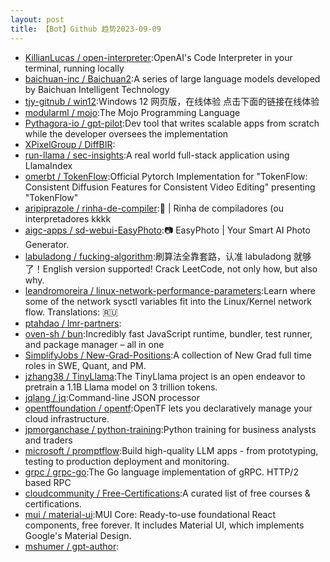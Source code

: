 ```yaml
---
layout: post
title: 【Bot】Github 趋势2023-09-09
---
```


* [KillianLucas / open-interpreter](https://github.com/KillianLucas/open-interpreter):OpenAI's Code Interpreter in your terminal, running locally
* [baichuan-inc / Baichuan2](https://github.com/baichuan-inc/Baichuan2):A series of large language models developed by Baichuan Intelligent Technology
* [tjy-gitnub / win12](https://github.com/tjy-gitnub/win12):Windows 12 网页版，在线体验 点击下面的链接在线体验
* [modularml / mojo](https://github.com/modularml/mojo):The Mojo Programming Language
* [Pythagora-io / gpt-pilot](https://github.com/Pythagora-io/gpt-pilot):Dev tool that writes scalable apps from scratch while the developer oversees the implementation
* [XPixelGroup / DiffBIR](https://github.com/XPixelGroup/DiffBIR):
* [run-llama / sec-insights](https://github.com/run-llama/sec-insights):A real world full-stack application using LlamaIndex
* [omerbt / TokenFlow](https://github.com/omerbt/TokenFlow):Official Pytorch Implementation for "TokenFlow: Consistent Diffusion Features for Consistent Video Editing" presenting "TokenFlow"
* [aripiprazole / rinha-de-compiler](https://github.com/aripiprazole/rinha-de-compiler):🥖 | Rinha de compiladores (ou interpretadores kkkk
* [aigc-apps / sd-webui-EasyPhoto](https://github.com/aigc-apps/sd-webui-EasyPhoto):📷 EasyPhoto | Your Smart AI Photo Generator.
* [labuladong / fucking-algorithm](https://github.com/labuladong/fucking-algorithm):刷算法全靠套路，认准 labuladong 就够了！English version supported! Crack LeetCode, not only how, but also why.
* [leandromoreira / linux-network-performance-parameters](https://github.com/leandromoreira/linux-network-performance-parameters):Learn where some of the network sysctl variables fit into the Linux/Kernel network flow. Translations: 🇷🇺
* [ptahdao / lmr-partners](https://github.com/ptahdao/lmr-partners):
* [oven-sh / bun](https://github.com/oven-sh/bun):Incredibly fast JavaScript runtime, bundler, test runner, and package manager – all in one
* [SimplifyJobs / New-Grad-Positions](https://github.com/SimplifyJobs/New-Grad-Positions):A collection of New Grad full time roles in SWE, Quant, and PM.
* [jzhang38 / TinyLlama](https://github.com/jzhang38/TinyLlama):The TinyLlama project is an open endeavor to pretrain a 1.1B Llama model on 3 trillion tokens.
* [jqlang / jq](https://github.com/jqlang/jq):Command-line JSON processor
* [opentffoundation / opentf](https://github.com/opentffoundation/opentf):OpenTF lets you declaratively manage your cloud infrastructure.
* [jpmorganchase / python-training](https://github.com/jpmorganchase/python-training):Python training for business analysts and traders
* [microsoft / promptflow](https://github.com/microsoft/promptflow):Build high-quality LLM apps - from prototyping, testing to production deployment and monitoring.
* [grpc / grpc-go](https://github.com/grpc/grpc-go):The Go language implementation of gRPC. HTTP/2 based RPC
* [cloudcommunity / Free-Certifications](https://github.com/cloudcommunity/Free-Certifications):A curated list of free courses & certifications.
* [mui / material-ui](https://github.com/mui/material-ui):MUI Core: Ready-to-use foundational React components, free forever. It includes Material UI, which implements Google's Material Design.
* [mshumer / gpt-author](https://github.com/mshumer/gpt-author):
